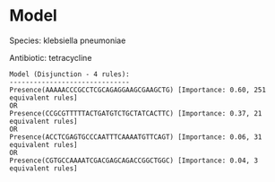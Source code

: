
# Model

Species: klebsiella pneumoniae

Antibiotic: tetracycline

```
Model (Disjunction - 4 rules):
------------------------------
Presence(AAAAACCCGCCTCGCAGAGGAAGCGAAGCTG) [Importance: 0.60, 251 equivalent rules]
OR
Presence(CCGCGTTTTTACTGATGTCTGCTATCACTTC) [Importance: 0.37, 21 equivalent rules]
OR
Presence(ACCTCGAGTGCCCAATTTCAAAATGTTCAGT) [Importance: 0.06, 31 equivalent rules]
OR
Presence(CGTGCCAAAATCGACGAGCAGACCGGCTGGC) [Importance: 0.04, 3 equivalent rules]

```

